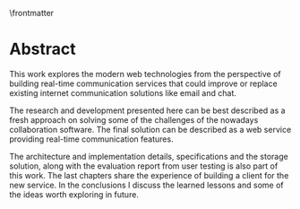 \frontmatter

# Abstract

This work explores the modern web technologies from the perspective of building
real-time communication services that could improve or replace existing
internet communication solutions like email and chat.

The research and development presented here can be best described as a fresh
approach on solving some of the challenges of the nowadays collaboration
software. The final solution can be described as a web service providing
real-time communication features.

The architecture and implementation details, specifications and the storage
solution, along with the evaluation report from user testing is also part of
this work. The last chapters share the experience of building a client for the
new service. In the conclusions I discuss the learned lessons and some of the
ideas worth exploring in future.
